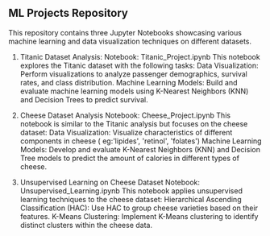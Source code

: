 ML Projects Repository
----------------------
This repository contains three Jupyter Notebooks showcasing various machine learning and data visualization techniques on different datasets.

1. Titanic Dataset Analysis:
Notebook: Titanic_Project.ipynb
This notebook explores the Titanic dataset with the following tasks:
Data Visualization: Perform visualizations to analyze passenger demographics, survival rates, and class distribution.
Machine Learning Models: Build and evaluate machine learning models using K-Nearest Neighbors (KNN) and Decision Trees to predict survival.


2. Cheese Dataset Analysis
Notebook: Cheese_Project.ipynb
This notebook is similar to the Titanic analysis but focuses on the cheese dataset:
Data Visualization: Visualize characteristics of different components in cheese ( eg:'lipides', 'retinol', 'folates')
Machine Learning Models: Develop and evaluate K-Nearest Neighbors (KNN) and Decision Tree models to predict the amount of calories in different types of cheese.


3. Unsupervised Learning on Cheese Dataset
Notebook: Unsupervised_Learning.ipynb
This notebook applies unsupervised learning techniques to the cheese dataset:
Hierarchical Ascending Classification (HAC): Use HAC to group cheese varieties based on their features.
K-Means Clustering: Implement K-Means clustering to identify distinct clusters within the cheese data.
